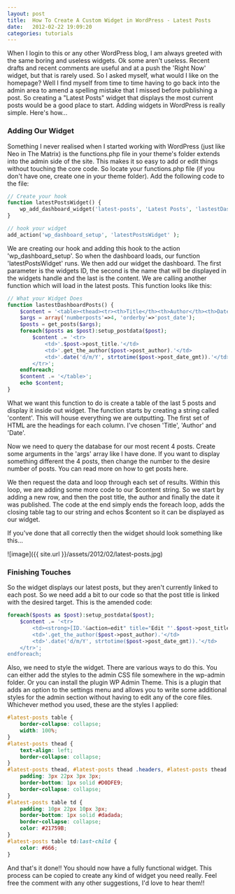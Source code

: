 ```yaml
---
layout: post
title:  How To Create A Custom Widget in WordPress - Latest Posts
date:   2012-02-22 19:09:20
categories: tutorials
---
```


When I login to this or any other WordPress blog, I am always greeted with the same boring and useless widgets. Ok some aren't useless. Recent drafts and recent comments are useful and at a push the 'Right Now' widget, but that is rarely used. So I asked myself, what would I like on the homepage? Well I find myself from time to time having to go back into the admin area to amend a spelling mistake that I missed before publishing a post. So creating a "Latest Posts" widget that displays the most current posts would be a good place to start. Adding widgets in WordPress is really simple. Here's how...

### Adding Our Widget

Something I never realised when I started working with WordPress (just like Neo in The Matrix) is the functions.php file in your theme's folder extends into the admin side of the site. This makes it so easy to add or edit things without touching the core code. So locate your functions.php file (if you don't have one, create one in your theme folder). Add the following code to the file:

```php
// Create your hook
function latestPostsWidget() {
    wp_add_dashboard_widget('latest-posts', 'Latest Posts', 'lastestDashboardPosts');
}

// hook your widget
add_action('wp_dashboard_setup', 'latestPostsWidget' );
```

We are creating our hook and adding this hook to the action 'wp_dashboard_setup'. So when the dashboard loads, our function 'latestPostsWidget' runs. We then add our widget the dashboard. The first parameter is the widgets ID, the second is the name that will be displayed in the widgets handle and the last is the content. We are calling another function which will load in the latest posts. This function looks like this:

```php
// What your Widget Does
function lastestDashboardPosts() {
    $content = '<table><thead><tr><th>Title</th><th>Author</th><th>Date</th></thead></tr>';
    $args = array('numberposts'=>4, 'orderby'=>'post_date');
    $posts = get_posts($args);
    foreach($posts as $post):setup_postdata($post);
        $content .= '<tr>
            <td>'.$post->post_title.'</td>
            <td>'.get_the_author($post->post_author).'</td>
            <td>'.date('d/m/Y', strtotime($post->post_date_gmt)).'</td>
        </tr>';
    endforeach;
    $content .= '</table>';
    echo $content;
}
```

What we want this function to do is create a table of the last 5 posts and display it inside out widget. The function starts by creating a string called 'content'. This will house everything we are outputting. The first set of HTML are the headings for each column. I've chosen 'Title', 'Author' and 'Date'.

Now we need to query the database for our most recent 4 posts. Create some arguments in the 'args' array like I have done. If you want to display something different the 4 posts, then change the number to the desire number of posts. You can read more on how to get posts here.

We then request the data and loop through each set of results. Within this loop, we are adding some more code to our $content string. So we start by adding a new row, and then the post title, the author and finally the date it was published. The code at the end simply ends the foreach loop, adds the closing table tag to our string and echos $content so it can be displayed as our widget.

If you've done that all correctly then the widget should look something like this...

![image]({{ site.url }}/assets/2012/02/latest-posts.jpg)

### Finishing Touches

So the widget displays our latest posts, but they aren't currently linked to each post. So we need add a bit to our code so that the post title is linked with the desired target. This is the amended code:

```php
foreach($posts as $post):setup_postdata($post);
    $content .= '<tr>
        <td><strong>[ID.'&action=edit" title="Edit "'.$post->post_title.'"">'.$post->post_title.']('.get_bloginfo()</strong></td>
        <td>'.get_the_author($post->post_author).'</td>
        <td>'.date('d/m/Y', strtotime($post->post_date_gmt)).'</td>
    </tr>';
endforeach;
```

Also, we need to style the widget. There are various ways to do this. You can either add the styles to the admin CSS file somewhere in the wp-admin folder. Or you can install the plugin WP Admin Theme. This is a plugin that adds an option to the settings menu and allows you to write some additional styles for the admin section without having to edit any of the core files. Whichever method you used, these are the styles I applied:

```css
#latest-posts table {
    border-collapse: collapse;
    width: 100%;
}
#latest-posts thead {
    text-align: left;
    border-collapse: collapse;
}
#latest-posts thead, #latest-posts thead .headers, #latest-posts thead .headers th {
    padding: 3px 22px 3px 3px;
    border-bottom: 1px solid #D0DFE9;
    border-collapse: collapse;
}
#latest-posts table td {
    padding: 10px 22px 10px 3px;
    border-bottom: 1px solid #dadada;
    border-collapse: collapse;
    color: #21759B;
}
#latest-posts table td:last-child {
    color: #666;
}
```

And that's it done!! You should now have a fully functional widget. This process can be copied to create any kind of widget you need really. Feel free the comment with any other suggestions, I'd love to hear them!!
